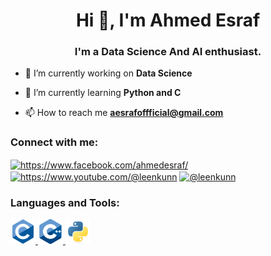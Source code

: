 <h1 align="center">Hi 👋, I'm Ahmed Esraf</h1>
<h3 align="center">I'm a Data Science And AI enthusiast.</h3>

- 🔭 I’m currently working on **Data Science**

- 🌱 I’m currently learning **Python and C**

- 📫 How to reach me **aesrafoffficial@gmail.com**

<h3 align="left">Connect with me:</h3>
<p align="left">
<a href="https://fb.com/https://www.facebook.com/ahmedesraf/" target="blank"><img align="center" src="https://raw.githubusercontent.com/rahuldkjain/github-profile-readme-generator/master/src/images/icons/Social/facebook.svg" alt="https://www.facebook.com/ahmedesraf/" height="30" width="40" /></a>
<a href="https://www.youtube.com/c/https://www.youtube.com/@leenkunn" target="blank"><img align="center" src="https://raw.githubusercontent.com/rahuldkjain/github-profile-readme-generator/master/src/images/icons/Social/youtube.svg" alt="https://www.youtube.com/@leenkunn" height="30" width="40" /></a>
<a href="https://discord.gg/@leenkunn" target="blank"><img align="center" src="https://raw.githubusercontent.com/rahuldkjain/github-profile-readme-generator/master/src/images/icons/Social/discord.svg" alt="@leenkunn" height="30" width="40" /></a>
</p>

<h3 align="left">Languages and Tools:</h3>
<p align="left"> <a href="https://www.cprogramming.com/" target="_blank" rel="noreferrer"> <img src="https://raw.githubusercontent.com/devicons/devicon/master/icons/c/c-original.svg" alt="c" width="40" height="40"/> </a> <a href="https://www.w3schools.com/cpp/" target="_blank" rel="noreferrer"> <img src="https://raw.githubusercontent.com/devicons/devicon/master/icons/cplusplus/cplusplus-original.svg" alt="cplusplus" width="40" height="40"/> </a> <a href="https://www.python.org" target="_blank" rel="noreferrer"> <img src="https://raw.githubusercontent.com/devicons/devicon/master/icons/python/python-original.svg" alt="python" width="40" height="40"/> </a> </p>
